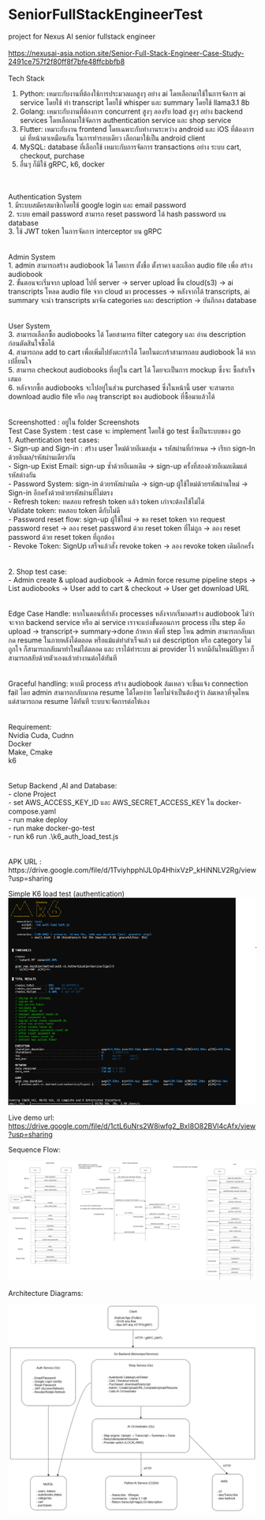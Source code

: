 # SeniorFullStackEngineerTest
project for Nexus AI senior fullstack engineer
<br>
<br>
https://nexusai-asia.notion.site/Senior-Full-Stack-Engineer-Case-Study-2491ce757f2f80ff8f7bfe48ffcbbfb8
<br>
<br>
Tech Stack<br>
1. Python: เหมาะกับงานที่ต้องใช้การประมวลผลสูงๆ อย่าง ai โดยเลือกมาใช้ในการจัดการ ai service โดยใช้ ทำ transcript โดยใช้ whisper  และ summary โดยใช้ llama3.1 8b<br>
2. Golang: เหมาะกับงานที่ต้องการ concurrent สูงๆ ลองรับ load สูงๆ อย่าง backend services โดยเลือกมาใช้จัดการ authentication service  และ shop service<br>
3. Flutter: เหมาะกับงาน frontend โดยเฉพาะกับทำงานระหว่าง android และ iOS ที่ต้องการ ui ที่หน้าตาเหมือนกัน ในการทำรอบเดียว เลือกมาใช้เป็น android client<br>
4. MySQL: database ที่เลือกใช้ เหมาะกับการจัดการ transactions อย่าง ระบบ cart, checkout, purchase<br>
5. อื่นๆ ก็มีใช้ gRPC, k6, docker <br>
<br>
<br>
Authentication System<br>
1. มีระบบสมัครสมาชิกโดยใช้ google login และ email password<br>
2. ระบบ email password สามารถ reset password ได้ hash password บน database<br>
3. ใช้ JWT token ในการจัดการ interceptor บน gRPC <br>
<br>
<br>
Admin System<br>
1. admin สามารถสร้าง audiobook ได้ โดยการ ตั้งชื่อ ตั้งราคา และเลือก audio file เพื่อ สร้าง audiobook <br>
2. ขั้นตอนจะเริ่มจาก upload ไปที่ server -> server upload ขึ้น cloud(s3) -> ai transcripts โหลด audio file จาก cloud มา processes -> หลังจากได้ transcripts, ai summary จะนำ transcripts มาจัด categories และ description -> บันถึกลง database<br>
<br>
<br>
User System<br>
3. สามารถเลือกซื้อ audiobooks ได้ โดยสามารถ filter category และ อ่าน description ก่อนตัดสินใจซื้อได้<br>
4. สามารถกด add to cart เพื่อเพิ่มไปยังตะกร้าได้ โดยในตะกร้าสามารถลบ audiobook ได้ หากเปลี่ยนใจ<br>
5. สามารถ checkout audiobooks ที่อยู่ใน cart ได้ โดยจะเป็นการ mockup ซึ่งจะ ซื้อสำเร็จเสมอ<br>
6. หลังจากซื้อ audiobooks จะไปอยู่ในส่วน purchased ซึ่งในหน้านี้ user จะสามารถ download audio file หรือ กดดู transcript ของ audiobook ที่ซื้อมาแล้วได้<br>
<br>
<br>
Screenshotted : อยู่ใน folder Screenshots
<br>
Test Case System : test case จะ implement โดยใช้ go test ซึ่งเป็นระบบของ go<br>
1. Authentication test cases:<br>
    - Sign-up and Sign-in : สร้าง user ใหม่ด้วยอีเมลสุ่ม + รหัสผ่านที่กำหนด -> เรียก sign-In ด้วยอีเมล/รหัสผ่านเดียวกัน<br>
    - Sign-up Exist Email: sign-up ซ้ำด้วยอีเมลเดิม -> sign-up ครั้งที่สองด้วยอีเมลเดิมแต่รหัสต่างกัน<br>
    - Password System: sign-in ด้วยรหัสผ่านผิด -> sign-up ผู้ใช้ใหม่ด้วยรหัสผ่านใหม่ -> Sign-in อีกครั้งด้วยด้วยรหัสผ่านที่ไม่ตรง<br>
    - Refresh token: ทดสอบ refresh token แล้ว token เก่าจะต้องใช้ไม่ได้<br>
    Validate token: ทดสอบ token ดีกับไม่ดี<br>
    - Password reset flow: sign-up ผู้ใช้ใหม่ -> ขอ reset token จาก request password reset -> ลอง reset password ด้วย reset token ที่ไม่ถูก -> ลอง reset password ด้วย reset token ที่ถูกต้อง<br>
    - Revoke Token: SignUp เสร็จแล้วสั่ง revoke token -> ลอง revoke token เดิมอีกครั้ง<br>
<br>
<br>
2. Shop test case:<br>
    - Admin create & upload audiobook -> Admin force resume pipeline steps -> List audiobooks -> User add to cart & checkout -> User get download URL<br>
<br>
<br>
Edge Case Handle: หากในตอนที่กำลัง processes หลังจากเริ่มกดสร้าง audiobook ไม่ว่าจะจาก backend service หรือ ai service เราจะแบ่งขั้นตอนการ process เป็น step คือ upload -> transcript-> summary->done ถ้าหาก พังที่ step ไหน admin สามารถกลับมากด resume ในภายหลังได้ตลอด หรือแม้แต่ทำสำเร็จแล้ว แต่ description หรือ category ไม่ถูกใจ ก็สามารถกลับมาทำใหม่ได้ตลอด และ เราได้ทำระบบ ai provider ไว้ หากมีอันไหนมีปัญหา ก็สามารถสลับด้วยตัวเองแล้วทำงานต่อได้ทันที<br>
<br>
<br>
Graceful handling: หากมี process สร้าง audiobook ล้มเหลว จะขึ้นแจ้ง connection fail โดย admin สามารถกลับมากด resume ได้โดยง่าย โดยไม่จำเป็นต้องรู้ว่า ล้มเหลวที่จุดไหน แต่สามารถกด resume ได้ทันที ระบบจะจัดการต่อให้เอง<br>
<br>
<br>
Requirement:<br>
    Nvidia Cuda, Cudnn<br>
    Docker<br>
    Make, Cmake<br>
    k6<br>
<br>
<br>
Setup Backend ,AI and Database:<br>
    - clone Project<br>
    - set AWS_ACCESS_KEY_ID และ AWS_SECRET_ACCESS_KEY ใน docker-compose.yaml<br>
    - run make deploy <br>
    - run make docker-go-test<br>
    - run k6 run .\k6_auth_load_test.js <br>
<br>
<br>
APK URL : https://drive.google.com/file/d/1TviyhpphlJL0p4HhixVzP_kHiNNLV2Rg/view?usp=sharing

Simple K6 load test (authentication)
![Alt text](Screenshots/k6LoadTest.png)


Live demo url: https://drive.google.com/file/d/1ctL6uNrs2W8iwfg2_BxI8O82BVl4cAfx/view?usp=sharing

Sequence Flow:

![alt text](sequenceflow.png)

Architecture Diagrams:

![alt text](diagram.png)

